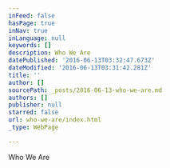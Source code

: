 ```yaml
---
inFeed: false
hasPage: true
inNav: true
inLanguage: null
keywords: []
description: Who We Are
datePublished: '2016-06-13T03:32:47.673Z'
dateModified: '2016-06-13T03:31:42.281Z'
title: ''
author: []
sourcePath: _posts/2016-06-13-who-we-are.md
authors: []
publisher: null
starred: false
url: who-we-are/index.html
_type: WebPage

---
```

Who We Are